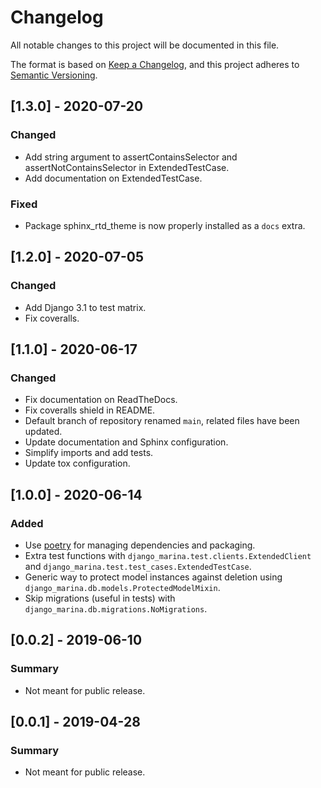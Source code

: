 # Changelog

All notable changes to this project will be documented in this file.

The format is based on [Keep a Changelog](https://keepachangelog.com/en/1.0.0/),
and this project adheres to [Semantic Versioning](https://semver.org/spec/v2.0.0.html).

## [1.3.0] - 2020-07-20
### Changed
- Add string argument to assertContainsSelector and assertNotContainsSelector in ExtendedTestCase.
- Add documentation on ExtendedTestCase.
### Fixed
- Package sphinx_rtd_theme is now properly installed as a `docs` extra.

## [1.2.0] - 2020-07-05
### Changed
- Add Django 3.1 to test matrix.
- Fix coveralls.

## [1.1.0] - 2020-06-17
### Changed
- Fix documentation on ReadTheDocs.
- Fix coveralls shield in README.
- Default branch of repository renamed `main`, related files have been updated.
- Update documentation and Sphinx configuration.
- Simplify imports and add tests. 
- Update tox configuration.

## [1.0.0] - 2020-06-14

### Added
- Use [poetry](https://python-poetry.org) for managing dependencies and packaging.
- Extra test functions with `django_marina.test.clients.ExtendedClient` and `django_marina.test.test_cases.ExtendedTestCase`.
- Generic way to protect model instances against deletion using `django_marina.db.models.ProtectedModelMixin`.
- Skip migrations (useful in tests) with `django_marina.db.migrations.NoMigrations`.

## [0.0.2] - 2019-06-10

### Summary
- Not meant for public release.

## [0.0.1] - 2019-04-28

### Summary
- Not meant for public release.
